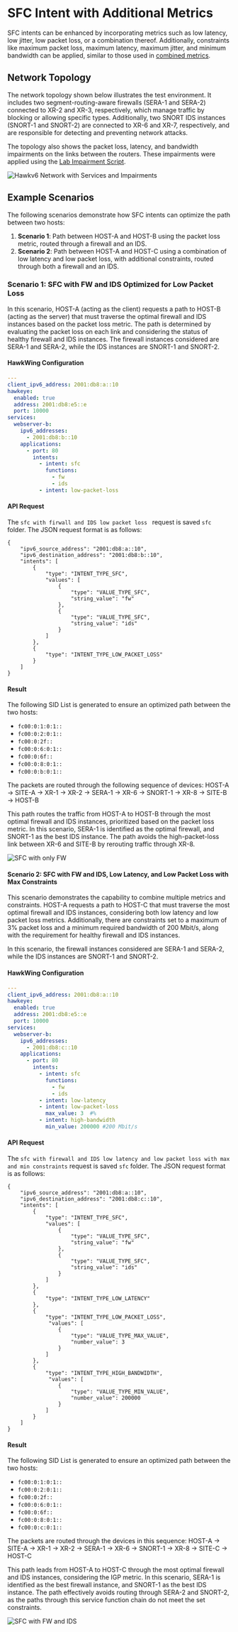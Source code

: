 # SFC Intent with Additional Metrics

SFC intents can be enhanced by incorporating metrics such as low latency, low jitter, low packet loss, or a combination thereof. Additionally, constraints like maximum packet loss, maximum latency, maximum jitter, and minimum bandwidth can be applied, similar to those used in [combined metrics](../combined-intents/constrained-intents.md).

## Network Topology

The network topology shown below illustrates the test environment. It includes two segment-routing-aware firewalls (SERA-1 and SERA-2) connected to XR-2 and XR-3, respectively, which manage traffic by blocking or allowing specific types. Additionally, two SNORT IDS instances (SNORT-1 and SNORT-2) are connected to XR-6 and XR-7, respectively, and are responsible for detecting and preventing network attacks. 

The topology also shows the packet loss, latency, and bandwidth impairments on the links between the routers. These impairments were applied using the [Lab Impairment Script](https://github.com/hawkv6/network/blob/main/docs/network.md#lab-impairments-scripts).


![Hawkv6 Network with Services and Impairments](../../images/hawkv6-network-sfc-with-impairments.drawio.svg)


## Example Scenarios

The following scenarios demonstrate how SFC intents can optimize the path between two hosts:

1. **Scenario 1**: Path between HOST-A and HOST-B using the packet loss metric, routed through a firewall and an IDS.
2. **Scenario 2**: Path between HOST-A and HOST-C using a combination of low latency and low packet loss, with additional constraints, routed through both a firewall and an IDS.

### Scenario 1: SFC with FW and IDS Optimized for Low Packet Loss

In this scenario, HOST-A (acting as the client) requests a path to HOST-B (acting as the server) that must traverse the optimal firewall and IDS instances based on the packet loss metric. The path is determined by evaluating the packet loss on each link and considering the status of healthy firewall and IDS instances. The firewall instances considered are SERA-1 and SERA-2, while the IDS instances are SNORT-1 and SNORT-2.


#### HawkWing Configuration
```yaml
---
client_ipv6_address: 2001:db8:a::10
hawkeye:
  enabled: true
  address: 2001:db8:e5::e
  port: 10000
services:
  webserver-b:
    ipv6_addresses:
      - 2001:db8:b::10
    applications:
      - port: 80
        intents:
          - intent: sfc
            functions:
              - fw
              - ids
          - intent: low-packet-loss
```

#### API Request
The `sfc with firwall and IDS low packet loss ` request is saved `sfc` folder. The JSON request format is as follows:
```
{
    "ipv6_source_address": "2001:db8:a::10",
    "ipv6_destination_address": "2001:db8:b::10", 
    "intents": [
        {
            "type": "INTENT_TYPE_SFC",
            "values": [
                {
                    "type": "VALUE_TYPE_SFC",
                    "string_value": "fw"
                },
                {
                    "type": "VALUE_TYPE_SFC",
                    "string_value": "ids"
                }
            ]
        },
        {
            "type": "INTENT_TYPE_LOW_PACKET_LOSS"
        }
    ]
}
```

#### Result
The following SID List is generated to ensure an optimized path between the two hosts:

- `fc00:0:1:0:1::`
- `fc00:0:2:0:1::`
- `fc00:0:2f::`
- `fc00:0:6:0:1::`
- `fc00:0:6f::`
- `fc00:0:8:0:1::`
- `fc00:0:b:0:1::`

The packets are routed through the following sequence of devices:
HOST-A -> SITE-A -> XR-1 -> XR-2 -> SERA-1 -> XR-6 -> SNORT-1 -> XR-8 -> SITE-B -> HOST-B

This path routes the traffic from HOST-A to HOST-B through the most optimal firewall and IDS instances, prioritized based on the packet loss metric. In this scenario, SERA-1 is identified as the optimal firewall, and SNORT-1 as the best IDS instance. The path avoids the high-packet-loss link between XR-6 and SITE-B by rerouting traffic through XR-8.


![SFC with only FW](../../images/hawkv6-sfc-fw-low-loss-intent.drawio.svg)


#### Scenario 2: SFC with FW and IDS, Low Latency, and Low Packet Loss with Max Constraints

This scenario demonstrates the capability to combine multiple metrics and constraints. HOST-A requests a path to HOST-C that must traverse the most optimal firewall and IDS instances, considering both low latency and low packet loss metrics. Additionally, there are constraints set to a maximum of 3% packet loss and a minimum required bandwidth of 200 Mbit/s, along with the requirement for healthy firewall and IDS instances.

In this scenario, the firewall instances considered are SERA-1 and SERA-2, while the IDS instances are SNORT-1 and SNORT-2.



#### HawkWing Configuration
```yaml
---
client_ipv6_address: 2001:db8:a::10
hawkeye:
  enabled: true
  address: 2001:db8:e5::e
  port: 10000
services:
  webserver-b:
    ipv6_addresses:
      - 2001:db8:c::10
    applications:
      - port: 80
        intents:
          - intent: sfc
            functions:
              - fw
              - ids
          - intent: low-latency
          - intent: low-packet-loss
            max_value: 3  #%
          - intent: high-bandwidth
            min_value: 200000 #200 Mbit/s
```

#### API Request
The `sfc with firewall and IDS low latency and low packet loss with max and min constraints` request is saved `sfc` folder. The JSON request format is as follows:
```
{
    "ipv6_source_address": "2001:db8:a::10",
    "ipv6_destination_address": "2001:db8:c::10",
    "intents": [
        {
            "type": "INTENT_TYPE_SFC",
            "values": [
                {
                    "type": "VALUE_TYPE_SFC",
                    "string_value": "fw"
                },
                {
                    "type": "VALUE_TYPE_SFC",
                    "string_value": "ids"
                }
            ]
        },
        {
            "type": "INTENT_TYPE_LOW_LATENCY"
        },
        {
            "type": "INTENT_TYPE_LOW_PACKET_LOSS",
             "values": [
                {
                    "type": "VALUE_TYPE_MAX_VALUE",
                    "number_value": 3
                }
            ]
        },
        {
            "type": "INTENT_TYPE_HIGH_BANDWIDTH",
             "values": [
                {
                    "type": "VALUE_TYPE_MIN_VALUE",
                    "number_value": 200000
                }
            ]
        }
    ]
}
```

#### Result

The following SID List is generated to ensure an optimized path between the two hosts:
- `fc00:0:1:0:1::`
- `fc00:0:2:0:1::`
- `fc00:0:2f::`
- `fc00:0:6:0:1::`
- `fc00:0:6f::`
- `fc00:0:8:0:1::`
- `fc00:0:c:0:1::`

The packets are routed through the devices in this sequence:
HOST-A -> SITE-A -> XR-1 -> XR-2 -> SERA-1 -> XR-6 -> SNORT-1 -> XR-8 -> SITE-C -> HOST-C

This path leads from HOST-A to HOST-C through the most optimal firewall and IDS instances, considering the IGP metric. In this scenario, SERA-1 is identified as the best firewall instance, and SNORT-1 as the best IDS instance. The path effectively avoids routing through SERA-2 and SNORT-2, as the paths through this service function chain do not meet the set constraints.

![SFC with FW and IDS](../../images/hawkv6-sfc-fw-low-latency-low-loss-min-intent.drawio.svg)

